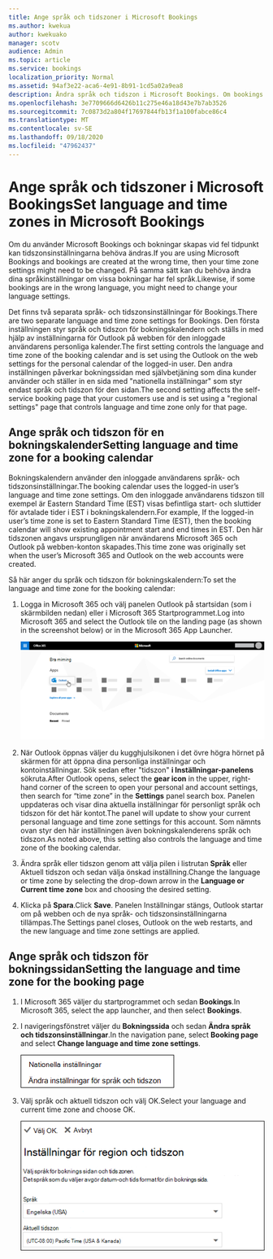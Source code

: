 ```yaml
---
title: Ange språk och tidszoner i Microsoft Bookings
ms.author: kwekua
author: kwekuako
manager: scotv
audience: Admin
ms.topic: article
ms.service: bookings
localization_priority: Normal
ms.assetid: 94af3e22-aca6-4e91-8b91-1cd5a02a9ea8
description: Ändra språk och tidszon i Microsoft Bookings. Om bookings skapas vid fel tidpunkt kan Bookings anges för fel tidszon.
ms.openlocfilehash: 3e7709666d6426b11c275e46a18d43e7b7ab3526
ms.sourcegitcommit: 7c0873d2a804f17697844fb13f1a100fabce86c4
ms.translationtype: MT
ms.contentlocale: sv-SE
ms.lasthandoff: 09/18/2020
ms.locfileid: "47962437"
---
```

# <a name="set-language-and-time-zones-in-microsoft-bookings"></a><span data-ttu-id="7c0c5-104">Ange språk och tidszoner i Microsoft Bookings</span><span class="sxs-lookup"><span data-stu-id="7c0c5-104">Set language and time zones in Microsoft Bookings</span></span>

<span data-ttu-id="7c0c5-105">Om du använder Microsoft Bookings och bokningar skapas vid fel tidpunkt kan tidszonsinställningarna behöva ändras.</span><span class="sxs-lookup"><span data-stu-id="7c0c5-105">If you are using Microsoft Bookings and bookings are created at the wrong time, then your time zone settings might need to be changed.</span></span> <span data-ttu-id="7c0c5-106">På samma sätt kan du behöva ändra dina språkinställningar om vissa bokningar har fel språk.</span><span class="sxs-lookup"><span data-stu-id="7c0c5-106">Likewise, if some bookings are in the wrong language, you might need to change your language settings.</span></span>

<span data-ttu-id="7c0c5-107">Det finns två separata språk- och tidszonsinställningar för Bookings.</span><span class="sxs-lookup"><span data-stu-id="7c0c5-107">There are two separate language and time zone settings for Bookings.</span></span> <span data-ttu-id="7c0c5-108">Den första inställningen styr språk och tidszon för bokningskalendern och ställs in med hjälp av inställningarna för Outlook på webben för den inloggade användarens personliga kalender.</span><span class="sxs-lookup"><span data-stu-id="7c0c5-108">The first setting controls the language and time zone of the booking calendar and is set using the Outlook on the web settings for the personal calendar of the logged-in user.</span></span> <span data-ttu-id="7c0c5-109">Den andra inställningen påverkar bokningssidan med självbetjäning som dina kunder använder och ställer in en sida med "nationella inställningar" som styr endast språk och tidszon för den sidan.</span><span class="sxs-lookup"><span data-stu-id="7c0c5-109">The second setting affects the self-service booking page that your customers use and is set using a "regional settings" page that controls language and time zone only for that page.</span></span>

## <a name="setting-language-and-time-zone-for-a-booking-calendar"></a><span data-ttu-id="7c0c5-110">Ange språk och tidszon för en bokningskalender</span><span class="sxs-lookup"><span data-stu-id="7c0c5-110">Setting language and time zone for a booking calendar</span></span>

<span data-ttu-id="7c0c5-111">Bokningskalendern använder den inloggade användarens språk- och tidszonsinställningar.</span><span class="sxs-lookup"><span data-stu-id="7c0c5-111">The booking calendar uses the logged-in user’s language and time zone settings.</span></span> <span data-ttu-id="7c0c5-112">Om den inloggade användarens tidszon till exempel är Eastern Standard Time (EST) visas befintliga start- och sluttider för avtalade tider i EST i bokningskalendern.</span><span class="sxs-lookup"><span data-stu-id="7c0c5-112">For example, If the logged-in user’s time zone is set to Eastern Standard Time (EST), then the booking calendar will show existing appointment start and end times in EST.</span></span> <span data-ttu-id="7c0c5-113">Den här tidszonen angavs ursprungligen när användarens Microsoft 365 och Outlook på webben-konton skapades.</span><span class="sxs-lookup"><span data-stu-id="7c0c5-113">This time zone was originally set when the user’s Microsoft 365 and Outlook on the web accounts were created.</span></span>

<span data-ttu-id="7c0c5-114">Så här anger du språk och tidszon för bokningskalendern:</span><span class="sxs-lookup"><span data-stu-id="7c0c5-114">To set the language and time zone for the booking calendar:</span></span>

1. <span data-ttu-id="7c0c5-115">Logga in Microsoft 365 och välj panelen Outlook på startsidan (som i skärmbilden nedan) eller i Microsoft 365 Startprogrammet.</span><span class="sxs-lookup"><span data-stu-id="7c0c5-115">Log into Microsoft 365 and select the Outlook tile on the landing page (as shown in the screenshot below) or in the Microsoft 365 App Launcher.</span></span>

   ![Bild av Outlook på Microsoft 365 på startsidan](../media/bookings-outlook-tile.png)

1. <span data-ttu-id="7c0c5-117">När Outlook öppnas väljer du  kugghjulsikonen i det övre högra hörnet på skärmen för att öppna dina personliga inställningar och kontoinställningar. Sök sedan efter "tidszon" **i Inställningar-panelens** sökruta.</span><span class="sxs-lookup"><span data-stu-id="7c0c5-117">After Outlook opens, select the **gear icon** in the upper, right-hand corner of the screen to open your personal and account settings, then search for “time zone” in the **Settings** panel search box.</span></span> <span data-ttu-id="7c0c5-118">Panelen uppdateras och visar dina aktuella inställningar för personligt språk och tidszon för det här kontot.</span><span class="sxs-lookup"><span data-stu-id="7c0c5-118">The panel will update to show your current personal language and time zone settings for this account.</span></span> <span data-ttu-id="7c0c5-119">Som nämnts ovan styr den här inställningen även bokningskalenderens språk och tidszon.</span><span class="sxs-lookup"><span data-stu-id="7c0c5-119">As noted above, this setting also controls the language and time zone of the booking calendar.</span></span>

1. <span data-ttu-id="7c0c5-120">Ändra språk eller tidszon genom att välja pilen i listrutan **Språk** eller Aktuell tidszon och sedan välja önskad inställning.</span><span class="sxs-lookup"><span data-stu-id="7c0c5-120">Change the language or time zone by selecting the drop-down arrow in the **Language or Current time zone** box and choosing the desired setting.</span></span>

1. <span data-ttu-id="7c0c5-121">Klicka på **Spara**.</span><span class="sxs-lookup"><span data-stu-id="7c0c5-121">Click **Save**.</span></span> <span data-ttu-id="7c0c5-122">Panelen Inställningar stängs, Outlook startar om på webben och de nya språk- och tidszonsinställningarna tillämpas.</span><span class="sxs-lookup"><span data-stu-id="7c0c5-122">The Settings panel closes, Outlook on the web restarts, and the new language and time zone settings are applied.</span></span>

## <a name="setting-the-language-and-time-zone-for-the-booking-page"></a><span data-ttu-id="7c0c5-123">Ange språk och tidszon för bokningssidan</span><span class="sxs-lookup"><span data-stu-id="7c0c5-123">Setting the language and time zone for the booking page</span></span>

1. <span data-ttu-id="7c0c5-124">I Microsoft 365 väljer du startprogrammet och sedan **Bookings**.</span><span class="sxs-lookup"><span data-stu-id="7c0c5-124">In Microsoft 365, select the app launcher, and then select **Bookings**.</span></span>

1. <span data-ttu-id="7c0c5-125">I navigeringsfönstret väljer du **Bokningssida** och sedan **Ändra språk och tidszonsinställningar**.</span><span class="sxs-lookup"><span data-stu-id="7c0c5-125">In the navigation pane, select **Booking page** and select **Change language and time zone settings**.</span></span>

   ![Skärmbild: Länken Ändra språk och tidszon](../media/bookings-region-language-timezone-settings.png)

1. <span data-ttu-id="7c0c5-127">Välj språk och aktuell tidszon och välj OK.</span><span class="sxs-lookup"><span data-stu-id="7c0c5-127">Select your language and current time zone and choose OK.</span></span>

   ![Skärmbild: Språk- och tidszonsinställningar](../media/bookings-region-timezone-settings.png)
